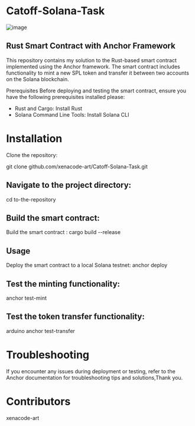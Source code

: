 # Catoff-Solana-Task
![image](https://github.com/xenacode-art/Catoff-Solana-Task/assets/67270054/f300e5ee-c8c0-47bb-a705-bcb249dacfb5)

## Rust Smart Contract with Anchor Framework
This repository contains my solution to the  Rust-based smart contract implemented using the Anchor framework. The smart contract includes functionality to mint a new SPL token and transfer it between two accounts on the Solana blockchain.

Prerequisites
Before deploying and testing the smart contract, ensure you have the following prerequisites installed please:

* Rust and Cargo: Install Rust
* Solana Command Line Tools: Install Solana CLI
# Installation
Clone the repository:
<div> git clone github.com/xenacode-art/Catoff-Solana-Task.git </div>

## Navigate to the project directory:
 <div>cd to-the-repository </div>

## Build the smart contract:
<div> Build the smart contract :
  cargo build --release
</div>

## Usage
Deploy the smart contract to a local Solana testnet:
anchor deploy


## Test the minting functionality:
anchor test-mint

## Test the token transfer functionality:
arduino
anchor test-transfer

# Troubleshooting
If you encounter any issues during deployment or testing, refer to the Anchor documentation for troubleshooting tips and solutions,Thank you.

# Contributors
xenacode-art
